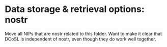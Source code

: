 Data storage & retrieval options: nostr
=====

Move all NIPs that are nostr related to this folder. Want to make it clear that DCoSL is independent of nostr, even though they do work well together.
